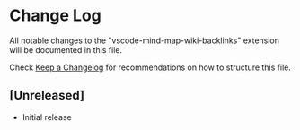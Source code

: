# Change Log

All notable changes to the "vscode-mind-map-wiki-backlinks" extension will be documented in this file.

Check [Keep a Changelog](http://keepachangelog.com/) for recommendations on how to structure this file.

## [Unreleased]

- Initial release